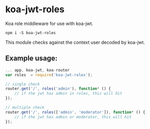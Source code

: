 # koa-jwt-roles
Koa role middleware for use with koa-jwt.

`npm i -S koa-jwt-roles`

This module checks against the context user decoded by koa-jwt.

## Example usage:
```js
... app, koa-jwt, koa-router
var roles  = require('koa-jwt-roles');

// single check
router.get('/', roles('admin'), function* () {
    // if the jwt has admin in roles, this will hit
});

// multiple check
router.get('/', roles(['admin', 'moderator']), function* () {
    // if the jwt has admin or moderator, this will hit
});
```
